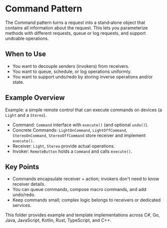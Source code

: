 # Command Pattern

The Command pattern turns a request into a stand‑alone object that contains all information about the request. This lets you parameterize methods with different requests, queue or log requests, and support undoable operations.

## When to Use
- You want to decouple senders (invokers) from receivers.
- You want to queue, schedule, or log operations uniformly.
- You want to support undo/redo by storing inverse operations and/or state.

## Example Overview
Example: a simple remote control that can execute commands on devices (a `Light` and a `Stereo`).
- Command: `Command` interface with `execute()` (and optional `undo()`).
- Concrete Commands: `LightOnCommand`, `LightOffCommand`, `StereoOnCommand`, `StereoOffCommand` store receiver and implement `execute()`.
- Receiver: `Light`, `Stereo` provide actual operations.
- Invoker: `RemoteButton` holds a `Command` and calls `execute()`.

## Key Points
- Commands encapsulate receiver + action; invokers don't need to know receiver details.
- You can queue commands, compose macro commands, and add undo/redo.
- Keep commands small; complex logic belongs to receivers or dedicated services.

This folder provides example and template implementations across C#, Go, Java, JavaScript, Kotlin, Rust, TypeScript, and C++.
